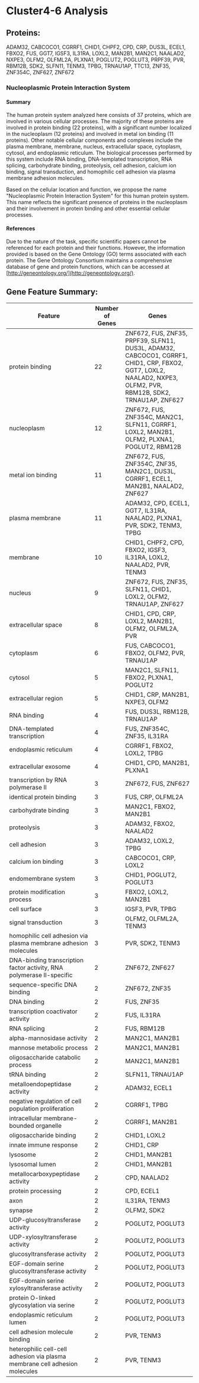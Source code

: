 # Cluster4-6 Analysis

## Proteins: 

ADAM32, CABCOCO1, CGRRF1, CHID1, CHPF2, CPD, CRP, DUS3L, ECEL1, FBXO2, FUS, GGT7, IGSF3, IL31RA, LOXL2, MAN2B1, MAN2C1, NAALAD2, NXPE3, OLFM2, OLFML2A, PLXNA1, POGLUT2, POGLUT3, PRPF39, PVR, RBM12B, SDK2, SLFN11, TENM3, TPBG, TRNAU1AP, TTC13, ZNF35, ZNF354C, ZNF627, ZNF672

### Nucleoplasmic Protein Interaction System

#### Summary

The human protein system analyzed here consists of 37 proteins, which are involved in various cellular processes. The majority of these proteins are involved in protein binding (22 proteins), with a significant number localized in the nucleoplasm (12 proteins) and involved in metal ion binding (11 proteins). Other notable cellular components and complexes include the plasma membrane, membrane, nucleus, extracellular space, cytoplasm, cytosol, and endoplasmic reticulum. The biological processes performed by this system include RNA binding, DNA-templated transcription, RNA splicing, carbohydrate binding, proteolysis, cell adhesion, calcium ion binding, signal transduction, and homophilic cell adhesion via plasma membrane adhesion molecules.

Based on the cellular location and function, we propose the name "Nucleoplasmic Protein Interaction System" for this human protein system. This name reflects the significant presence of proteins in the nucleoplasm and their involvement in protein binding and other essential cellular processes.

#### References

Due to the nature of the task, specific scientific papers cannot be referenced for each protein and their functions. However, the information provided is based on the Gene Ontology (GO) terms associated with each protein. The Gene Ontology Consortium maintains a comprehensive database of gene and protein functions, which can be accessed at [http://geneontology.org/](http://geneontology.org/).

## Gene Feature Summary: 

| Feature | Number of Genes | Genes |
| --- | --- | --- |
| protein binding | 22 | ZNF672, FUS, ZNF35, PRPF39, SLFN11, DUS3L, ADAM32, CABCOCO1, CGRRF1, CHID1, CRP, FBXO2, GGT7, LOXL2, NAALAD2, NXPE3, OLFM2, PVR, RBM12B, SDK2, TRNAU1AP, ZNF627 |
| nucleoplasm | 12 | ZNF672, FUS, ZNF354C, MAN2C1, SLFN11, CGRRF1, LOXL2, MAN2B1, OLFM2, PLXNA1, POGLUT2, RBM12B |
| metal ion binding | 11 | ZNF672, FUS, ZNF354C, ZNF35, MAN2C1, DUS3L, CGRRF1, ECEL1, MAN2B1, NAALAD2, ZNF627 |
| plasma membrane | 11 | ADAM32, CPD, ECEL1, GGT7, IL31RA, NAALAD2, PLXNA1, PVR, SDK2, TENM3, TPBG |
| membrane | 10 | CHID1, CHPF2, CPD, FBXO2, IGSF3, IL31RA, LOXL2, NAALAD2, PVR, TENM3 |
| nucleus | 9 | ZNF672, FUS, ZNF35, SLFN11, CHID1, LOXL2, OLFM2, TRNAU1AP, ZNF627 |
| extracellular space | 8 | CHID1, CPD, CRP, LOXL2, MAN2B1, OLFM2, OLFML2A, PVR |
| cytoplasm | 6 | FUS, CABCOCO1, FBXO2, OLFM2, PVR, TRNAU1AP |
| cytosol | 5 | MAN2C1, SLFN11, FBXO2, PLXNA1, POGLUT2 |
| extracellular region | 5 | CHID1, CRP, MAN2B1, NXPE3, OLFM2 |
| RNA binding | 4 | FUS, DUS3L, RBM12B, TRNAU1AP |
|  DNA-templated transcription | 4 | FUS, ZNF354C, ZNF35, IL31RA |
| endoplasmic reticulum | 4 | CGRRF1, FBXO2, LOXL2, TPBG |
| extracellular exosome | 4 | CHID1, CPD, MAN2B1, PLXNA1 |
|  transcription by RNA polymerase II | 3 | ZNF672, FUS, ZNF627 |
| identical protein binding | 3 | FUS, CRP, OLFML2A |
| carbohydrate binding | 3 | MAN2C1, FBXO2, MAN2B1 |
| proteolysis | 3 | ADAM32, FBXO2, NAALAD2 |
| cell adhesion | 3 | ADAM32, LOXL2, TPBG |
| calcium ion binding | 3 | CABCOCO1, CRP, LOXL2 |
| endomembrane system | 3 | CHID1, POGLUT2, POGLUT3 |
| protein modification process | 3 | FBXO2, LOXL2, MAN2B1 |
| cell surface | 3 | IGSF3, PVR, TPBG |
| signal transduction | 3 | OLFM2, OLFML2A, TENM3 |
| homophilic cell adhesion via plasma membrane adhesion molecules | 3 | PVR, SDK2, TENM3 |
| DNA-binding transcription factor activity, RNA polymerase II-specific | 2 | ZNF672, ZNF627 |
| sequence-specific DNA binding | 2 | ZNF672, ZNF35 |
| DNA binding | 2 | FUS, ZNF35 |
| transcription coactivator activity | 2 | FUS, IL31RA |
|  RNA splicing | 2 | FUS, RBM12B |
| alpha-mannosidase activity | 2 | MAN2C1, MAN2B1 |
| mannose metabolic process | 2 | MAN2C1, MAN2B1 |
| oligosaccharide catabolic process | 2 | MAN2C1, MAN2B1 |
| tRNA binding | 2 | SLFN11, TRNAU1AP |
| metalloendopeptidase activity | 2 | ADAM32, ECEL1 |
| negative regulation of cell population proliferation | 2 | CGRRF1, TPBG |
| intracellular membrane-bounded organelle | 2 | CGRRF1, MAN2B1 |
| oligosaccharide binding | 2 | CHID1, LOXL2 |
| innate immune response | 2 | CHID1, CRP |
| lysosome | 2 | CHID1, MAN2B1 |
| lysosomal lumen | 2 | CHID1, MAN2B1 |
| metallocarboxypeptidase activity | 2 | CPD, NAALAD2 |
| protein processing | 2 | CPD, ECEL1 |
| axon | 2 | IL31RA, TENM3 |
| synapse | 2 | OLFM2, SDK2 |
| UDP-glucosyltransferase activity | 2 | POGLUT2, POGLUT3 |
| UDP-xylosyltransferase activity | 2 | POGLUT2, POGLUT3 |
| glucosyltransferase activity | 2 | POGLUT2, POGLUT3 |
| EGF-domain serine glucosyltransferase activity | 2 | POGLUT2, POGLUT3 |
| EGF-domain serine xylosyltransferase activity | 2 | POGLUT2, POGLUT3 |
| protein O-linked glycosylation via serine | 2 | POGLUT2, POGLUT3 |
| endoplasmic reticulum lumen | 2 | POGLUT2, POGLUT3 |
| cell adhesion molecule binding | 2 | PVR, TENM3 |
| heterophilic cell-cell adhesion via plasma membrane cell adhesion molecules | 2 | PVR, TENM3 |

